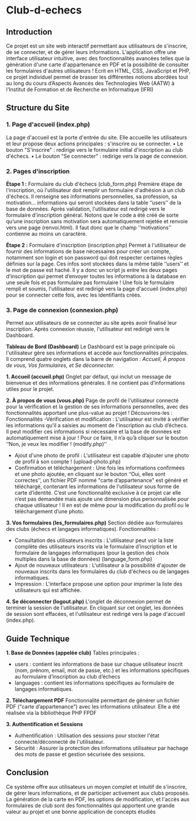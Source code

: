 # Club-d-echecs

## Introduction
Ce projet est un site web interactif permettant aux utilisateurs de s'inscrire, de se connecter, et de gérer leurs informations. L'application offre une interface utilisateur 
intuitive, avec des fonctionnalités avancées telles que la génération d'une carte 
d'appartenance en PDF et la possibilité de consulter les formulaires d'autres 
utilisateurs ! Ecrit en HTML, CSS, JavaScript et PHP, ce projet individuel permet de
brasser les différentes notions abordées tout au long du cours d’Aspects Avancés des Technologies Web (AATW) à l'Institut de Formation et de Recherche en Informatique (IFRI)

## Structure du Site
### 1. Page d'accueil (index.php)
 La page d'accueil est la porte d'entrée du site. Elle accueille les utilisateurs et leur 
propose deux actions principales : s'inscrire ou se connecter.
• Le bouton "S'inscrire" : redirige vers le formulaire initial d'inscription au club 
d'échecs.
• Le bouton "Se connecter" : redirige vers la page de connexion.

### 2. Pages d'inscription 
**Étape 1 :** Formulaire du club d'échecs (club_form.php)
Première étape de l'inscription, où l'utilisateur doit remplir un formulaire 
d'adhésion à un club d'échecs. Il renseigne ses informations personnelles, sa 
profession, sa motivation… informations qui seront stockées dans la table ‘’users’’ 
de la base de données. Après validation, l'utilisateur est redirigé vers le formulaire 
d'inscription général.
Notons que le code a été créé de sorte qu’une inscription sans motivation sera 
automatiquement rejetée et renvoie vers une page (renvoi.html). Il faut donc 
que le champ ‘’motivations’’ contienne au moins un caractère.

**Étape 2 :** Formulaire d'inscription (inscription.php)
Permet à l'utilisateur de fournir des informations de base nécessaires pour créer 
un compte, notamment son login et son password qui doit respecter certaines 
règles définies sur la page. Ces infos sont stockées dans la même table ‘’users’’ et le 
mot de passe est haché. Il y a donc un script js entre les deux pages d’inscription 
qui permet d’envoyer toutes les informations à la database en une seule fois et 
pas formulaire pas formulaire !
Une fois le formulaire rempli et soumis, l'utilisateur est redirigé vers la page 
d'accueil (index.php) pour se connecter cette fois, avec les identifiants créés.

### 3. Page de connexion (connexion.php)
 Permet aux utilisateurs de se connecter au site après avoir finalisé leur inscription.
Après connexion réussie, l'utilisateur est redirigé vers le Dashboard.

**Tableau de Bord (Dashboard)**
Le Dashboard est la page principale où l'utilisateur gère ses informations et accède aux 
fonctionnalités principales. Il comprend quatre onglets dans la barre de navigation : 
*Accueil, À propos de vous, Vos formulaires, et Se déconnecter.*

**1. Accueil (accueil.php)**
Onglet par défaut, qui inclut un message de bienvenue et des informations générales. Il 
ne contient pas d’informations utiles pour le projet.

**2. À propos de vous (vous.php)**
 Page de profil de l'utilisateur connecté pour la vérification et la gestion de ses 
informations personnelles, avec des fonctionnalités apportant une plus-value au projet ! 
Découvrons-les :
Fonctionnalités
 -Vérification et modification : L'utilisateur est invité à vérifier les informations qu'il 
a saisies au moment de l'inscription au club d’échecs. Il peut modifier ces informations 
si nécessaire et la base de données est automatiquement mise à jour ! Pour ce faire, il n’a 
qu’à cliquer sur le bouton ‘’Non, je veux les modifier ! (modify.php)’’ 
 - Ajout d'une photo de profil : L'utilisateur est capable d’ajouter une photo de profil
à son compte ! (upload-photo.php)
 - Confirmation et téléchargement : Une fois les informations confirmées et une 
photo ajoutée, en cliquant sur le bouton ‘’Oui, elles sont correctes’’, un fichier PDF
nommé "carte d’appartenance" est généré et téléchargé, contenant les informations de 
l'utilisateur sous forme de carte d’identité. 
C’est une fonctionnalité exclusive à ce projet car elle n’est pas demandée mais ajoute 
une dimension plus personnalisée pour chaque utilisateur ! Il en est de même pour la 
modification du profil ou le téléchargement d’une photo.

**3. Vos formulaires (les_formulaires.php)**
Section dédiée aux formulaires des clubs (échecs et langages informatiques).
 Fonctionnalités :
 - Consultation des utilisateurs inscrits : L'utilisateur peut voir la liste complète 
des utilisateurs inscrits via le formulaire d’inscription et le formulaire de langages 
informatiques (pour la gestion des choix multiples dans la base de données) 
(language_form.php)
 - Ajout de nouveaux utilisateurs : L'utilisateur a la possibilité d'ajouter de 
nouveaux inscrits dans les formulaires du club d'échecs ou de langages informatiques.
 - Impression : L'interface propose une option pour imprimer la liste des 
utilisateurs qui est affichée.

**4. Se déconnecter (logout.php)**
L'onglet de déconnexion permet de terminer la session de l'utilisateur. En cliquant sur 
cet onglet, les données de session sont effacées, et l'utilisateur est redirigé vers la page 
d'accueil (index.php).

## Guide Technique
**1. Base de Données (appelée club)**
Tables principales :
 - users : contient les informations de base sur chaque utilisateur inscrit (nom, 
prénom, email, mot de passe, etc.) et les informations spécifiques au formulaire 
d’inscription au club d’échecs
 - languages : contient les informations spécifiques au formulaire de langages 
informatiques.

**2. Téléchargement PDF**
Fonctionnalité permettant de générer un fichier PDF ("carte d’appartenance") avec les 
informations utilisateur. Elle a été réalisée via la bibliothèque PHP FPDF

**3. Authentification et Sessions**
 - Authentification : Utilisation des sessions pour stocker l'état connecté/déconnecté 
de l'utilisateur.
 - Sécurité : Assurer la protection des informations utilisateur par hachage des mots de 
passe et gestion sécurisée des sessions.

## Conclusion
Ce système offre aux utilisateurs un moyen complet et intuitif de s'inscrire, de gérer 
leurs informations, et de participer activement aux clubs proposés. La génération de la 
carte en PDF, les options de modification, et l'accès aux formulaires de club sont des 
fonctionnalités qui apportent une grande valeur au projet et une bonne application de 
concepts étudiés
